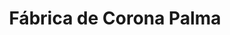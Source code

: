 ---
title: "Fábrica de Corona Palma"
url: /palma-soriano/fabrica-de-corona-palma/
shop: floristería
---